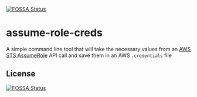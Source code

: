 [![FOSSA Status](https://app.fossa.io/api/projects/git%2Bgithub.com%2Ftwexler%2Fassume-role-creds.svg?type=shield)](https://app.fossa.io/projects/git%2Bgithub.com%2Ftwexler%2Fassume-role-creds?ref=badge_shield)

assume-role-creds
=================

A simple command line tool that will take the necessary values from an [AWS STS AssumeRole](https://docs.aws.amazon.com/STS/latest/APIReference/API_AssumeRole.html) API call and save them in an AWS `.credentials` file


## License
[![FOSSA Status](https://app.fossa.io/api/projects/git%2Bgithub.com%2Ftwexler%2Fassume-role-creds.svg?type=large)](https://app.fossa.io/projects/git%2Bgithub.com%2Ftwexler%2Fassume-role-creds?ref=badge_large)